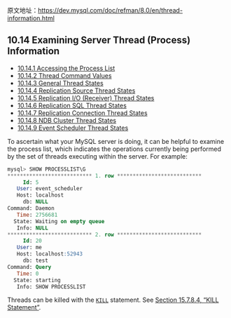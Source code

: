 原文地址：https://dev.mysql.com/doc/refman/8.0/en/thread-information.html



## 10.14 Examining Server Thread (Process) Information

- [10.14.1 Accessing the Process List](https://dev.mysql.com/doc/refman/8.0/en/processlist-access.html)
- [10.14.2 Thread Command Values](https://dev.mysql.com/doc/refman/8.0/en/thread-commands.html)
- [10.14.3 General Thread States](https://dev.mysql.com/doc/refman/8.0/en/general-thread-states.html)
- [10.14.4 Replication Source Thread States](https://dev.mysql.com/doc/refman/8.0/en/source-thread-states.html)
- [10.14.5 Replication I/O (Receiver) Thread States](https://dev.mysql.com/doc/refman/8.0/en/replica-io-thread-states.html)
- [10.14.6 Replication SQL Thread States](https://dev.mysql.com/doc/refman/8.0/en/replica-sql-thread-states.html)
- [10.14.7 Replication Connection Thread States](https://dev.mysql.com/doc/refman/8.0/en/replica-connection-thread-states.html)
- [10.14.8 NDB Cluster Thread States](https://dev.mysql.com/doc/refman/8.0/en/mysql-cluster-thread-states.html)
- [10.14.9 Event Scheduler Thread States](https://dev.mysql.com/doc/refman/8.0/en/event-scheduler-thread-states.html)



To ascertain what your MySQL server is doing, it can be helpful to examine the process list, which indicates the operations currently being performed by the set of threads executing within the server. For example:

```sql
mysql> SHOW PROCESSLIST\G
*************************** 1. row ***************************
     Id: 5
   User: event_scheduler
   Host: localhost
     db: NULL
Command: Daemon
   Time: 2756681
  State: Waiting on empty queue
   Info: NULL
*************************** 2. row ***************************
     Id: 20
   User: me
   Host: localhost:52943
     db: test
Command: Query
   Time: 0
  State: starting
   Info: SHOW PROCESSLIST
```

Threads can be killed with the [`KILL`](https://dev.mysql.com/doc/refman/8.0/en/kill.html) statement. See [Section 15.7.8.4, “KILL Statement”](https://dev.mysql.com/doc/refman/8.0/en/kill.html).
